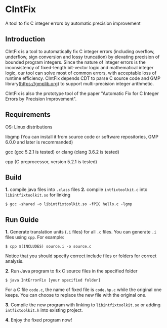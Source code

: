 # CIntFix
A tool to fix C integer errors by automatic precision improvement

Introduction
-------------
CIntFix is a tool to automatically fix C integer errors (including overflow, underflow, sign conversion and lossy truncation) by elevating precision of bounded program integers. Since the nature of integer errors is the inconsistency of fixed-length bit-vector logic and mathematical integer logic, our tool can solve most of common errors, with acceptable loss of runtime efficiency. CIntFix depends CDT to parse C source code and GMP library(https://gmplib.org) to support multi-precision integer arithmetic.

CIntFix is also the prototype tool of the paper "Automatic Fix for C Integer Errors by Precision Improvement".

Requirements
--------------
OS: Linux distributions

libgmp (You can install it from source code or software repositories, GMP 6.0.0 and later is recommanded)

gcc (gcc 5.2.1 is tested) or clang (clang 3.6.2 is tested)

cpp (C preprocessor, version 5.2.1 is tested)

Build
------
**1.** compile java files into `.class` files
**2.** compile `intfixtoolkit.c` into `libintfixtoolkit.so` for linking

    $ gcc -shared -o libintfixtoolkit.so -fPIC hello.c -lgmp
    

Run Guide
---------
**1.** Generate translation units (`.i` files) for all `.c` files. You can generate `.i` files using `cpp`. For example:

    $ cpp $(INCLUDES) source.i -o source.c 

Notice that you should specify correct include files or folders for correct analysis.

**2.** Run Java program to fix C source files in the specified folder

    $ java IntErrorFix [your specified folder]
  
  For a C file `code.c`, the name of fixed file is `code.hp.c` while the original one keeps. You can choose to replace the new file with the original one.
  
**3.** Compile the new program with linking to `libintfixtoolkit.so` or adding `intfixtoolkit.h` into existing project.

**4.** Enjoy the fixed program now!


